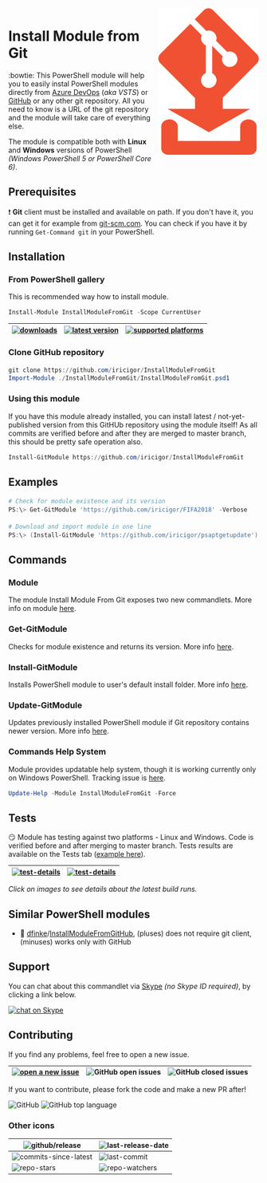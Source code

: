 <img align="right" width="203" height="294" src="img/InstallModuleFromGit.logo.png">

# Install Module from Git

:bowtie: This PowerShell module will help you to easily instal PowerShell modules directly from [Azure DevOps](https://azure.microsoft.com/en-us/services/devops/repos/) (_aka VSTS_) or [GitHub](https://github.com/) or any other git repository.
All you need to know is a URL of the git repository and the module will take care of everything else.

The module is compatible both with **Linux** and **Windows** versions of PowerShell _(Windows PowerShell 5 or PowerShell Core 6)_.

## Prerequisites

:exclamation: **Git** client must be installed and available on path.
If you don't have it, you can get it for example from [git-scm.com](https://git-scm.com/downloads).
You can check if you have it by running `Get-Command git` in your PowerShell.

## Installation

### From PowerShell gallery

This is recommended way how to install module.

```PowerShell
Install-Module InstallModuleFromGit -Scope CurrentUser
```


| [![downloads](https://img.shields.io/powershellgallery/dt/InstallModuleFromGit.svg?label=downloads&style=popout&logo=PowerShell)](https://www.powershellgallery.com/packages/InstallModuleFromGit) | [![latest version](https://img.shields.io/powershellgallery/v/InstallModuleFromGit.svg?label=latest+version)](https://www.powershellgallery.com/packages/InstallModuleFromGit) | [![supported platforms](https://img.shields.io/powershellgallery/p/InstallModuleFromGit.svg)](https://www.powershellgallery.com/packages/InstallModuleFromGit) |
|-|-|-|


### Clone GitHub repository

```PowerShell
git clone https://github.com/iricigor/InstallModuleFromGit
Import-Module ./InstallModuleFromGit/InstallModuleFromGit.psd1
```

### Using this module

If you have this module already installed, you can install latest / not-yet-published version from this GitHUb repository using the module itself!
As all commits are verified before and after they are merged to master branch, this should be pretty safe operation also.

```PowerShell
Install-GitModule https://github.com/iricigor/InstallModuleFromGit
```

## Examples

```PowerShell
# Check for module existence and its version
PS:\> Get-GitModule 'https://github.com/iricigor/FIFA2018' -Verbose

# Download and import module in one line
PS:\> (Install-GitModule 'https://github.com/iricigor/psaptgetupdate').Name | Import-Module
```

## Commands

### Module

The module Install Module From Git exposes two new commandlets. More info on module [here](/Docs/InstallModuleFromGit.md).

### Get-GitModule

Checks for module existence and returns its version. More info [here](/Docs/Get-GitModule.md).

### Install-GitModule

Installs PowerShell module to user's default install folder. More info [here](/Docs/Install-GitModule.md).

### Update-GitModule

Updates previously installed PowerShell module if Git repository contains newer version. More info [here](/Docs/Update-GitModule.md).

### Commands Help System

Module provides updatable help system, though it is working currently only on Windows PowerShell. Tracking issue is [here](https://github.com/iricigor/InstallModuleFromGit/issues/3).

```PowerShell
Update-Help -Module InstallModuleFromGit -Force
```

## Tests

:smirk: Module has testing against two platforms - Linux and Windows. Code is verified before and after merging to master branch. Tests results are available on the Tests tab ([example here](/img/TestResults-AzureDevops.png)).

| [![test-details](https://img.shields.io/azure-devops/tests/iiric/PS1/16.svg?style=popout&logo=Windows&logoColor=blue)](https://dev.azure.com/iiric/PS1/_build/latest?definitionId=16&branchName=master) | [![test-details](https://img.shields.io/azure-devops/tests/iiric/PS1/17.svg?style=popout&logo=Linux&logoColor=black)](https://dev.azure.com/iiric/PS1/_build/latest?definitionId=17&branchName=master) |
|-|-|

_Click on images to see details about the latest build runs._

## Similar PowerShell modules

- :mega: [dfinke](https://github.com/dfinke)/[InstallModuleFromGitHub](https://github.com/dfinke/InstallModuleFromGitHub), (pluses) does not require git client, (minuses) works only with GitHub

## Support

You can chat about this commandlet via [Skype](https://www.skype.com) _(no Skype ID required)_, by clicking a link below.

[![chat on Skype](https://img.shields.io/badge/chat-on%20Skype-blue.svg?style=popout&logo=Skype)](https://join.skype.com/hQMRyp7kwjd2)

## Contributing

If you find any problems, feel free to open a new issue.

| [![open a new issue](https://img.shields.io/badge/open%20new-issue-success.svg?style=popout&logo=GitHub&logoColor=black)](https://github.com/iricigor/InstallModuleFromGit/issues/new) | ![GitHub open issues](https://img.shields.io/github/issues/iricigor/InstallModuleFromGit.svg?style=flat) | ![GitHub closed issues](https://img.shields.io/github/issues-closed/iricigor/InstallModuleFromGit.svg?style=flat) |
|-|-|-|

If you want to contribute, please fork the code and make a new PR after!

![GitHub](https://img.shields.io/github/license/iricigor/InstallModuleFromGit.svg?style=flat)
![GitHub top language](https://img.shields.io/github/languages/top/iricigor/InstallModuleFromGit.svg?style=flat)

### Other icons

| ![github/release](https://img.shields.io/github/release/iricigor/InstallModuleFromGit.svg) | ![last-release-date](https://img.shields.io/github/release-date/iricigor/InstallModuleFromGit.svg) |
|-|-|
| ![commits-since-latest](https://img.shields.io/github/commits-since/iricigor/InstallModuleFromGit/latest.svg) | ![last-commit](https://img.shields.io/github/last-commit/iricigor/InstallModuleFromGit.svg) |
| ![repo-stars](https://img.shields.io/github/stars/iricigor/InstallModuleFromGit.svg) | ![repo-watchers](https://img.shields.io/github/watchers/iricigor/InstallModuleFromGit.svg) |
